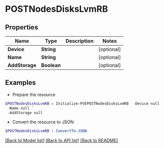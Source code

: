# POSTNodesDisksLvmRB
## Properties

Name | Type | Description | Notes
------------ | ------------- | ------------- | -------------
**Device** | **String** |  | [optional] 
**Name** | **String** |  | [optional] 
**AddStorage** | **Boolean** |  | [optional] 

## Examples

- Prepare the resource
```powershell
$POSTNodesDisksLvmRB = Initialize-PVEPOSTNodesDisksLvmRB  -Device null `
 -Name null `
 -AddStorage null
```

- Convert the resource to JSON
```powershell
$POSTNodesDisksLvmRB | ConvertTo-JSON
```

[[Back to Model list]](../README.md#documentation-for-models) [[Back to API list]](../README.md#documentation-for-api-endpoints) [[Back to README]](../README.md)

